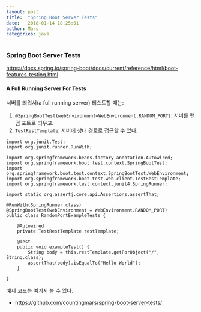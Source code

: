```yaml
---
layout: post
title:  "Spring Boot Server Tests"
date:   2018-01-14 18:25:01
author: Mars
categories: java
---
```



### Spring Boot Server Tests
https://docs.spring.io/spring-boot/docs/current/reference/html/boot-features-testing.html

#### A Full Running Server For Tests
서버를 띄워서(a full running server) 테스트할 때는:
1. `@SpringBootTest(webEnvironment=WebEnvironment.RANDOM_PORT)`: 서버를 랜덤 포트로 띄우고.
2. `TestRestTemplate`: 서버에 상대 경로로 접근할 수 있다.


```
import org.junit.Test;
import org.junit.runner.RunWith;

import org.springframework.beans.factory.annotation.Autowired;
import org.springframework.boot.test.context.SpringBootTest;
import org.springframework.boot.test.context.SpringBootTest.WebEnvironment;
import org.springframework.boot.test.web.client.TestRestTemplate;
import org.springframework.test.context.junit4.SpringRunner;

import static org.assertj.core.api.Assertions.assertThat;

@RunWith(SpringRunner.class)
@SpringBootTest(webEnvironment = WebEnvironment.RANDOM_PORT)
public class RandomPortExampleTests {

	@Autowired
	private TestRestTemplate restTemplate;

	@Test
	public void exampleTest() {
		String body = this.restTemplate.getForObject("/", String.class);
		assertThat(body).isEqualTo("Hello World");
	}

}
```

예제 코드는 여기서 볼 수 있다.
- https://github.com/countingmars/spring-boot-server-tests/

